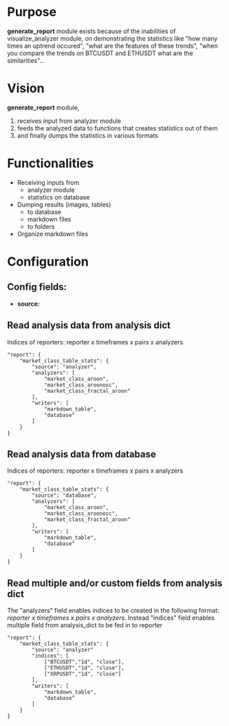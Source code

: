 # Purpose
**generate_report** module  exists because of the inabilities of visualize_analyzer module, on demonstrating the statistics like "how many times an uptrend occured", "what are the features of these trends", "when you compare the trends on BTCUSDT and ETHUSDT what are the similarities"...
# Vision
**generate_report** module, 
1. receives input from analyzer module
2. feeds the analyzed data to functions that creates statistics out of them
3. and finally dumps the statistics in various formats
# Functionalities
* Receiving inputs from
    * analyzer module
    * statistics on database
* Dumping results (images, tables)
    * to database
    * markdown files
    * to folders
* Organize markdown files

# Configuration
## Config fields:
* **source:** 

## Read analysis data from analysis dict
Indices of reporters: reporter x timeframes x pairs x analyzers

    "report": {
        "market_class_table_stats": {
            "source": "analyzer",
            "analyzers": [
                "market_class_aroon",
                "market_class_aroonosc",
                "market_class_fractal_aroon"
            ],
            "writers": [
                "markdown_table",
                "database"
            ]
        }
    }

## Read analysis data from database
Indices of reporters: reporter x timeframes x pairs x analyzers


    "report": {
        "market_class_table_stats": {
            "source": "database",
            "analyzers": [
                "market_class_aroon",
                "market_class_aroonosc",
                "market_class_fractal_aroon"
            ],
            "writers": [
                "markdown_table",
                "database"
            ]
        }
    }

## Read multiple and/or custom fields from analysis dict
The "analyzers" field enables indices to be created in the following format: _reporter x timeframes x pairs x analyzers_. Instead "indices" field enables multiple field from analysis_dict to be fed in to reporter


    "report": {
        "market_class_table_stats": {
            "source": "analyzer"
            "indices": [
                ["BTCUSDT","1d", "close"],
                ["ETHUSDT","1d", "close"],
                ["XRPUSDT","1d", "close"]
            ],
            "writers": [
                "markdown_table",
                "database"
            ]
        }
    }